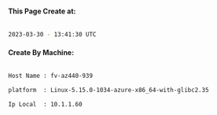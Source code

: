 
   
#### This Page Create at:

```bash

2023-03-30 - 13:41:30 UTC

```

#### Create By Machine:

```bash

Host Name : fv-az440-939

platform  : Linux-5.15.0-1034-azure-x86_64-with-glibc2.35

Ip Local  : 10.1.1.60

```

